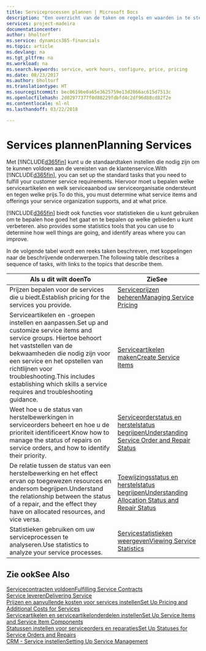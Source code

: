 ```yaml
---
title: Serviceprocessen plannen | Microsoft Docs
description: "Een overzicht van de taken om regels en waarden in te stellen om uw servicebeleid en -processen te definiëren."
services: project-madeira
documentationcenter: 
author: bholtorf
ms.service: dynamics365-financials
ms.topic: article
ms.devlang: na
ms.tgt_pltfrm: na
ms.workload: na
ms.search.keywords: service, work hours, configure, price, pricing
ms.date: 08/23/2017
ms.author: bholtorf
ms.translationtype: HT
ms.sourcegitcommit: bec0619be0a65e3625759e13d2866ac615d7513c
ms.openlocfilehash: 2d02977377f0d88229fdbfd4c2df96d88cd82f2e
ms.contentlocale: nl-nl
ms.lasthandoff: 03/22/2018

---
```

# <a name="planning-services"></a><span data-ttu-id="e059a-103">Services plannen</span><span class="sxs-lookup"><span data-stu-id="e059a-103">Planning Services</span></span>
<span data-ttu-id="e059a-104">Met [!INCLUDE[d365fin](includes/d365fin_md.md)] kunt u de standaardtaken instellen die nodig zijn om te kunnen voldoen aan de vereisten van de klantenservice.</span><span class="sxs-lookup"><span data-stu-id="e059a-104">With [!INCLUDE[d365fin](includes/d365fin_md.md)], you can set up the standard tasks that you need to fulfill your customer service requirements.</span></span> <span data-ttu-id="e059a-105">Hiervoor moet u bepalen welke serviceartikelen en welk serviceaanbod uw serviceorganisatie ondersteunt en tegen welke prijs.</span><span class="sxs-lookup"><span data-stu-id="e059a-105">To do this, you must determine what service items and offerings your service organization supports, and at what price.</span></span>   

[!INCLUDE[d365fin](includes/d365fin_md.md)]<span data-ttu-id="e059a-106"> biedt ook functies voor statistieken die u kunt gebruiken om te bepalen hoe goed het gaat en te bepalen op welke gebieden u kunt verbeteren.</span><span class="sxs-lookup"><span data-stu-id="e059a-106"> also provides some statistics tools that you can use to determine how well things are going, and identify areas where you can improve.</span></span>
  
<span data-ttu-id="e059a-107">In de volgende tabel wordt een reeks taken beschreven, met koppelingen naar de beschrijvende onderwerpen.</span><span class="sxs-lookup"><span data-stu-id="e059a-107">The following table describes a sequence of tasks, with links to the topics that describe them.</span></span>   
  
|<span data-ttu-id="e059a-108">**Als u dit wilt doen**</span><span class="sxs-lookup"><span data-stu-id="e059a-108">**To**</span></span>|<span data-ttu-id="e059a-109">**Zie**</span><span class="sxs-lookup"><span data-stu-id="e059a-109">**See**</span></span>|  
|------------|-------------|  
|<span data-ttu-id="e059a-110">Prijzen bepalen voor de services die u biedt.</span><span class="sxs-lookup"><span data-stu-id="e059a-110">Establish pricing for the services you provide.</span></span>|[<span data-ttu-id="e059a-111">Serviceprijzen beheren</span><span class="sxs-lookup"><span data-stu-id="e059a-111">Managing Service Pricing</span></span>](service-service-price-management.md)|
|<span data-ttu-id="e059a-112">Serviceartikelen en -groepen instellen en aanpassen.</span><span class="sxs-lookup"><span data-stu-id="e059a-112">Set up and customize service items and service groups.</span></span> <span data-ttu-id="e059a-113">Hiertoe behoort het vaststellen van de bekwaamheden die nodig zijn voor een service en het opstellen van richtlijnen voor troubleshooting.</span><span class="sxs-lookup"><span data-stu-id="e059a-113">This includes establishing which skills a service requires and troubleshooting guidance.</span></span>| [<span data-ttu-id="e059a-114">Serviceartikelen maken</span><span class="sxs-lookup"><span data-stu-id="e059a-114">Create Service Items</span></span>](service-how-to-create-service-items.md)|  
|<span data-ttu-id="e059a-115">Weet hoe u de status van herstelbewerkingen in serviceorders beheert en hoe u de prioriteit identificeert.</span><span class="sxs-lookup"><span data-stu-id="e059a-115">Know how to manage the status of repairs on service orders, and how to identify their priority.</span></span>|[<span data-ttu-id="e059a-116">Serviceorderstatus en herstelstatus begrijpen</span><span class="sxs-lookup"><span data-stu-id="e059a-116">Understanding Service Order and Repair Status</span></span>](service-service-order-status-and-repair-status.md)|  
|<span data-ttu-id="e059a-117">De relatie tussen de status van een herstelbewerking en het effect ervan op toegewezen resources en andersom begrijpen.</span><span class="sxs-lookup"><span data-stu-id="e059a-117">Understand the relationship between the status of a repair, and the effect they have on allocated resources, and vice versa.</span></span>|[<span data-ttu-id="e059a-118">Toewijzingsstatus en herstelstatus begrijpen</span><span class="sxs-lookup"><span data-stu-id="e059a-118">Understanding Allocation Status and Repair Status</span></span>](service-allocation-status-and-repair-status.md)|  
|<span data-ttu-id="e059a-119">Statistieken gebruiken om uw serviceprocessen te analyseren.</span><span class="sxs-lookup"><span data-stu-id="e059a-119">Use statistics to analyze your service processes.</span></span> | [<span data-ttu-id="e059a-120">Servicestatistieken weergeven</span><span class="sxs-lookup"><span data-stu-id="e059a-120">Viewing Service Statistics</span></span>](service-service-statistics.md) |

## <a name="see-also"></a><span data-ttu-id="e059a-121">Zie ook</span><span class="sxs-lookup"><span data-stu-id="e059a-121">See Also</span></span>
[<span data-ttu-id="e059a-122">Servicecontracten voldoen</span><span class="sxs-lookup"><span data-stu-id="e059a-122">Fulfilling Service Contracts</span></span>](service-fulfill-service-contracts.md)  
[<span data-ttu-id="e059a-123">Service leveren</span><span class="sxs-lookup"><span data-stu-id="e059a-123">Delivering Service</span></span>](service-deliver-service.md)  
[<span data-ttu-id="e059a-124">Prijzen en aanvullende kosten voor services instellen</span><span class="sxs-lookup"><span data-stu-id="e059a-124">Set Up Pricing and Additional Costs for Services</span></span>](service-how-setup-service-costs-pricing.md)  
[<span data-ttu-id="e059a-125">Serviceartikelen en serviceartikelonderdelen instellen</span><span class="sxs-lookup"><span data-stu-id="e059a-125">Set Up Service Items and Service Item Components</span></span>](service-how-setup-service-items.md)  
[<span data-ttu-id="e059a-126">Statussen instellen voor serviceorders en reparaties</span><span class="sxs-lookup"><span data-stu-id="e059a-126">Set Up Statuses for Service Orders and Repairs</span></span>](service-order-repair-status.md)  
[<span data-ttu-id="e059a-127">CRM - Service instellen</span><span class="sxs-lookup"><span data-stu-id="e059a-127">Setting Up Service Management</span></span>](service-setup-service.md)  

